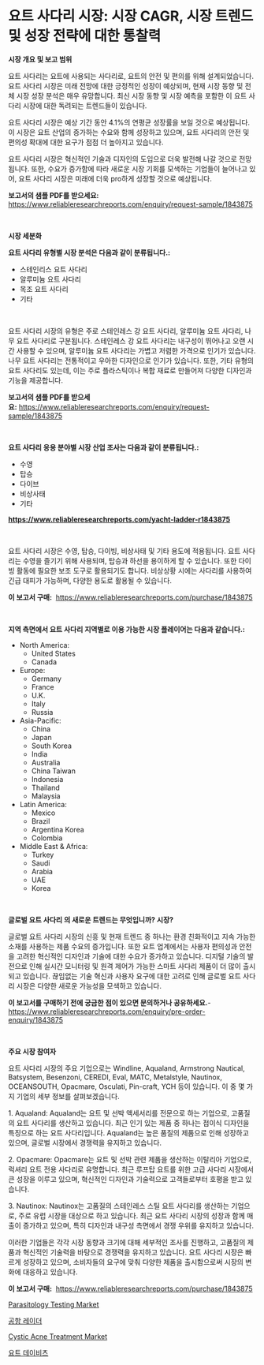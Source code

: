 <p><h1>요트 사다리 시장: 시장 CAGR, 시장 트렌드 및 성장 전략에 대한 통찰력</h1></p><p><strong>시장 개요 및 보고 범위</strong></p>
<p><p>요트 사다리는 요트에 사용되는 사다리로, 요트의 안전 및 편의를 위해 설계되었습니다. 요트 사다리 시장은 미래 전망에 대한 긍정적인 성장이 예상되며, 현재 시장 동향 및 전체 시장 성장 분석은 매우 유망합니다. 최신 시장 동향 및 시장 예측을 포함한 이 요트 사다리 시장에 대한 독려되는 트렌드들이 있습니다.</p><p>요트 사다리 시장은 예상 기간 동안 4.1%의 연평균 성장률을 보일 것으로 예상됩니다. 이 시장은 요트 산업의 증가하는 수요와 함께 성장하고 있으며, 요트 사다리의 안전 및 편의성 확대에 대한 요구가 점점 더 높아지고 있습니다. </p><p>요트 사다리 시장은 혁신적인 기술과 디자인의 도입으로 더욱 발전해 나갈 것으로 전망됩니다. 또한, 수요가 증가함에 따라 새로운 시장 기회를 모색하는 기업들이 늘어나고 있어, 요트 사다리 시장은 미래에 더욱 pro하게 성장할 것으로 예상됩니다.</p></p>
<p><strong>보고서의 샘플 PDF를 받으세요:</strong> <a href="https://www.reliableresearchreports.com/enquiry/request-sample/1843875">https://www.reliableresearchreports.com/enquiry/request-sample/1843875</a></p>
<p>&nbsp;</p>
<p><strong>시장 세분화</strong></p>
<p><strong>요트 사다리 유형별 시장 분석은 다음과 같이 분류됩니다.:</strong></p>
<p><ul><li>스테인리스 요트 사다리</li><li>알루미늄 요트 사다리</li><li>목조 요트 사다리</li><li>기타</li></ul></p>
<p>&nbsp;</p>
<p><p>요트 사다리 시장의 유형은 주로 스테인레스 강 요트 사다리, 알루미늄 요트 사다리, 나무 요트 사다리로 구분됩니다. 스테인레스 강 요트 사다리는 내구성이 뛰어나고 오랜 시간 사용할 수 있으며, 알루미늄 요트 사다리는 가볍고 저렴한 가격으로 인기가 있습니다. 나무 요트 사다리는 전통적이고 우아한 디자인으로 인기가 있습니다. 또한, 기타 유형의 요트 사다리도 있는데, 이는 주로 플라스틱이나 복합 재료로 만들어져 다양한 디자인과 기능을 제공합니다.</p></p>
<p><strong>보고서의 샘플 PDF를 받으세요:</strong>&nbsp;<a href="https://www.reliableresearchreports.com/enquiry/request-sample/1843875">https://www.reliableresearchreports.com/enquiry/request-sample/1843875</a></p>
<p>&nbsp;</p>
<p><strong> 요트 사다리 응용 분야별 시장 산업 조사는 다음과 같이 분류됩니다.:</strong></p>
<p><ul><li>수영</li><li>탑승</li><li>다이브</li><li>비상사태</li><li>기타</li></ul></p>
<p><strong><a href="https://www.reliableresearchreports.com/yacht-ladder-r1843875">https://www.reliableresearchreports.com/yacht-ladder-r1843875</a></strong></p>
<p>&nbsp;</p>
<p><p>요트 사다리 시장은 수영, 탑승, 다이빙, 비상사태 및 기타 용도에 적용됩니다. 요트 사다리는 수영을 즐기기 위해 사용되며, 탑승과 하선을 용이하게 할 수 있습니다. 또한 다이빙 활동에 필요한 보조 도구로 활용되기도 합니다. 비상상황 시에는 사다리를 사용하여 긴급 대피가 가능하며, 다양한 용도로 활용될 수 있습니다.</p></p>
<p><strong>이 보고서 구매:</strong>&nbsp; <a href="https://www.reliableresearchreports.com/purchase/1843875">https://www.reliableresearchreports.com/purchase/1843875</a></p>
<p>&nbsp;</p>
<p><strong>지역 측면에서 요트 사다리 지역별로 이용 가능한 시장 플레이어는 다음과 같습니다.:</strong></p>
<p><ul>
    <li>
        North America:
        <ul>
            <li>United States</li>
            <li>Canada</li>
        </ul>
    </li>
    <li>
        Europe:
        <ul>
            <li>Germany</li>
            <li>France</li>
            <li>U.K.</li>
            <li>Italy</li>
            <li>Russia</li>
        </ul>
    </li>
    <li>
        Asia-Pacific:
        <ul>
            <li>China</li>
            <li>Japan</li>
            <li>South Korea</li>
            <li>India</li>
            <li>Australia</li>
            <li>China Taiwan</li>
            <li>Indonesia</li>
            <li>Thailand</li>
            <li>Malaysia</li>
        </ul>
    </li>
    <li>
        Latin America:
        <ul>
            <li>Mexico</li>
            <li>Brazil</li>
            <li>Argentina Korea</li>
            <li>Colombia</li>
        </ul>
    </li>
    <li>
        Middle East & Africa:
        <ul>
            <li>Turkey</li>
            <li>Saudi</li>
            <li>Arabia</li>
            <li>UAE</li>
            <li>Korea</li>
        </ul>
    </li>
    </ul></p>
<p>&nbsp;</p>
<p><strong>글로벌 요트 사다리 의 새로운 트렌드는 무엇입니까? 시장?</strong></p>
<p><p>글로벌 요트 사다리 시장의 신흥 및 현재 트렌드 중 하나는 환경 친화적이고 지속 가능한 소재를 사용하는 제품 수요의 증가입니다. 또한 요트 업계에서는 사용자 편의성과 안전을 고려한 혁신적인 디자인과 기술에 대한 수요가 증가하고 있습니다. 디지털 기술의 발전으로 인해 실시간 모니터링 및 원격 제어가 가능한 스마트 사다리 제품이 더 많이 출시되고 있습니다. 끊임없는 기술 혁신과 사용자 요구에 대한 고려로 인해 글로벌 요트 사다리 시장은 다양한 새로운 가능성을 모색하고 있습니다.</p></p>
<p><strong>이 보고서를 구매하기 전에 궁금한 점이 있으면 문의하거나 공유하세요.</strong>- <a href="https://www.reliableresearchreports.com/enquiry/pre-order-enquiry/1843875">https://www.reliableresearchreports.com/enquiry/pre-order-enquiry/1843875</a></p>
<p>&nbsp;</p>
<p><strong>주요 시장 참여자</strong></p>
<p><p>요트 사다리 시장의 주요 기업으로는 Windline, Aqualand, Armstrong Nautical, Batsystem, Besenzoni, CEREDI, Eval, MATC, Metalstyle, Nautinox, OCEANSOUTH, Opacmare, Osculati, Pin-craft, YCH 등이 있습니다. 이 중 몇 가지 기업의 세부 정보를 살펴보겠습니다.</p><p>1. Aqualand: Aqualand는 요트 및 선박 액세서리를 전문으로 하는 기업으로, 고품질의 요트 사다리를 생산하고 있습니다. 최근 인기 있는 제품 중 하나는 접이식 디자인을 특징으로 하는 요트 사다리입니다. Aqualand는 높은 품질의 제품으로 인해 성장하고 있으며, 글로벌 시장에서 경쟁력을 유지하고 있습니다.</p><p>2. Opacmare: Opacmare는 요트 및 선박 관련 제품을 생산하는 이탈리아 기업으로, 럭셔리 요트 전용 사다리로 유명합니다. 최근 루프탑 요트를 위한 고급 사다리 시장에서 큰 성장을 이루고 있으며, 혁신적인 디자인과 기술력으로 고객들로부터 호평을 받고 있습니다.</p><p>3. Nautinox: Nautinox는 고품질의 스테인레스 스틸 요트 사다리를 생산하는 기업으로, 주로 유럽 시장을 대상으로 하고 있습니다. 최근 요트 사다리 시장의 성장과 함께 매출이 증가하고 있으며, 특히 디자인과 내구성 측면에서 경쟁 우위를 유지하고 있습니다.</p><p>이러한 기업들은 각각 시장 동향과 크기에 대해 세부적인 조사를 진행하고, 고품질의 제품과 혁신적인 기술력을 바탕으로 경쟁력을 유지하고 있습니다. 요트 사다리 시장은 빠르게 성장하고 있으며, 소비자들의 요구에 맞춰 다양한 제품을 출시함으로써 시장의 변화에 대응하고 있습니다.</p></p>
<p><strong>이 보고서 구매:</strong>&nbsp;&nbsp;<a href="https://www.reliableresearchreports.com/purchase/1843875">https://www.reliableresearchreports.com/purchase/1843875</a></p>
<p><p><a href="https://github.com/dx0328/Market-Research-Report-List-2/blob/main/parasitology-testing-market.md">Parasitology Testing Market</a></p><p><a href="https://github.com/CliftonFisher9067/Market-Research-Report-List-1/blob/main/267857422587.md">공항 레이더</a></p><p><a href="https://github.com/Glendatilghmankmgz0rbhwpy/Market-Research-Report-List-2/blob/main/cystic-acne-treatment-market.md">Cystic Acne Treatment Market</a></p><p><a href="https://github.com/fernandotryO5lson96765/Market-Research-Report-List-1/blob/main/386726722588.md">요트 데이비츠</a></p></p>